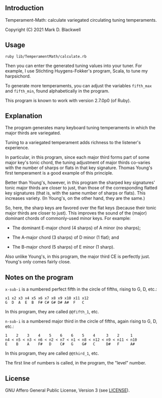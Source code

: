 ## Introduction

Temperament-Math: calculate variegated circulating tuning temperaments.

Copyright (C) 2021 Mark D. Blackwell

## Usage

`ruby lib/TemperamentMath/calculate.rb`

Then you can enter the generated tuning values into your tuner.
For example, I use Stichting Huygens-Fokker's program, Scala, to tune my harpsichord.

To generate more temperaments,
you can adjust the variables `fifth_max` and `fifth_min`,
found alphabetically in the program.

This program is known to work with version 2.7.0p0 (of Ruby).

## Explanation

The program generates many keyboard tuning temperaments
in which the major thirds are variegated.

Tuning to a variegated temperament adds richness to the listener's experience.

In particular, in this program,
since each major third forms part of some major key's tonic chord,
the tuning adjustment of major thirds co-varies
with the number of sharps or flats in that key signature.
Thomas Young's first temperament is a good example of this principle.

Better than Young's, however, in this program
the sharped key signatures' tonic major thirds are closer to just,
than those of the corresponding flatted key signatures
(that is, with the same number of sharps or flats).
This increases variety.
(In Young's, on the other hand, they are the same.)

So, here,
the sharp keys are favored over the flat keys
(because their tonic major thirds are closer to just).
This improves the sound of the
(major) dominant chords of commonly-used minor keys.
For example:

* The dominant E-major chord (4 sharps) of A minor (no sharps);

* The A-major chord (3 sharps) of D minor (1 flat); and

* The B-major chord (5 sharps) of E minor (1 sharp).

Also unlike Young's, in this program,
the major third CE is perfectly just.
Young's only comes fairly close.

## Notes on the program

`x-sub-i` is a numbered perfect fifth in the circle of fifths, rising to G, D, etc.:

    x1 x2 x3 x4 x5 x6 x7 x8 x9 x10 x11 x12
    G  D  A  E  B  F# C# G# D# A#  F   C

In this program, they are called `@@fifth_1`, etc.

`n-sub-i` is a numbered major third in the circle of fifths, again rising to G, D, etc.:

    1    2    3    4    5    6    6    5    4     3    2     1
    n4 < n5 < n3 < n6 < n2 < n7 < n1 < n8 < n12 < n9 < n11 < n10
    E    B    A    F#   D    C#   G    G#   C     D#   F     A#

In this program, they are called `@@third_1`, etc.

The first line of numbers is called, in the program, the "level" number.

## License

GNU Affero General Public License, Version 3 (see [LICENSE](./LICENSE)).
